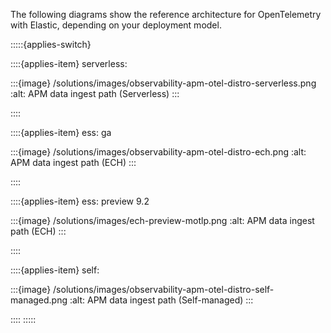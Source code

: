 The following diagrams show the reference architecture for OpenTelemetry with Elastic, depending on your deployment model.

:::::{applies-switch}

::::{applies-item} serverless:

:::{image} /solutions/images/observability-apm-otel-distro-serverless.png
:alt: APM data ingest path (Serverless)
:::

::::

::::{applies-item} ess: ga

:::{image} /solutions/images/observability-apm-otel-distro-ech.png
:alt: APM data ingest path (ECH)
:::

::::

::::{applies-item} ess: preview 9.2

:::{image} /solutions/images/ech-preview-motlp.png
:alt: APM data ingest path (ECH)
:::

::::

::::{applies-item} self:

:::{image} /solutions/images/observability-apm-otel-distro-self-managed.png
:alt: APM data ingest path (Self-managed)
:::

::::
:::::
